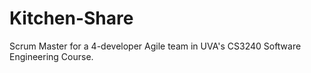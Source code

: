# Kitchen-Share
Scrum Master for a 4-developer Agile team in UVA's CS3240 Software Engineering Course.
